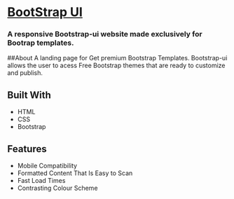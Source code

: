 # [BootStrap UI](https://bootstrap-ui-landig.netlify.app/)
### A responsive Bootstrap-ui website made exclusively for Bootrap templates.
##About
A landing page for Get premium Bootstrap Templates. Bootstrap-ui allows the user to acess Free Bootstrap themes that are ready to customize and publish. 
## Built With
- HTML
- CSS
- Bootstrap
## Features
- Mobile Compatibility
- Formatted Content That Is Easy to Scan
- Fast Load Times
- Contrasting Colour Scheme
